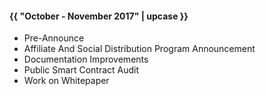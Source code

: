 #### {{ "October - November 2017" | upcase }}

* Pre-Announce
* Affiliate And Social Distribution Program Announcement
* Documentation Improvements
* Public Smart Contract Audit
* Work on Whitepaper


